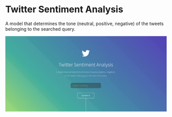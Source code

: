 # Twitter Sentiment Analysis

A model that determines the tone (neutral, positive, negative) of the tweets belonging to the searched query.

[![](https://github.com/shivangbansal/Twitter-Sentiment-Analysis/blob/master/imgaes/twitter-sentiment-analysis1.png)](https://github.com/shivangbansal/Twitter-Sentiment-Analysis/blob/master/imgaes/twitter-sentiment-analysis1.png)



